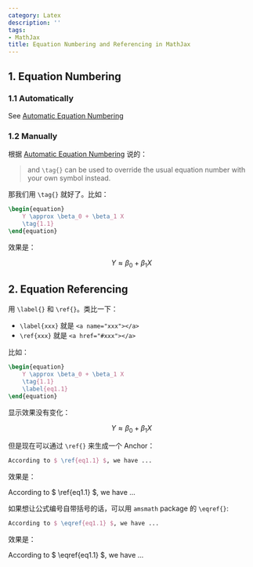 ```yaml
---
category: Latex
description: ''
tags:
- MathJax
title: Equation Numbering and Referencing in MathJax
---
```


## 1. Equation Numbering

### 1.1 Automatically

See [Automatic Equation Numbering](http://docs.mathjax.org/en/latest/tex.html#tex-eq-numbers)

### 1.2 Manually

根据 [Automatic Equation Numbering](http://docs.mathjax.org/en/latest/tex.html#tex-eq-numbers) 说的：

> and `\tag{}` can be used to override the usual equation number with your own symbol instead.

那我们用 `\tag{}` 就好了。比如：

```latex
\begin{equation}
	Y \approx \beta_0 + \beta_1 X
	\tag{1.1}
\end{equation}
```

效果是：	

$$
\begin{equation}
	Y \approx \beta_0 + \beta_1 X
	\tag{1.1}
\end{equation} 
$$

## 2. Equation Referencing

用 `\label{}` 和 `\ref{}`。类比一下：

* `\label{xxx}` 就是 `<a name="xxx"></a>` 
* `\ref{xxx}` 就是 `<a href="#xxx"></a>`

比如：  

```latex
\begin{equation}
	Y \approx \beta_0 + \beta_1 X
	\tag{1.1}
	\label{eq1.1}
\end{equation}
```
	
显示效果没有变化：	

$$
\begin{equation}
	Y \approx \beta_0 + \beta_1 X
	\tag{1.1}
	\label{eq1.1}
\end{equation} 
$$

但是现在可以通过 `\ref{}` 来生成一个 Anchor：  

```latex
According to $ \ref{eq1.1} $, we have ...
```

效果是：  

According to $ \ref{eq1.1} $, we have ...

如果想让公式编号自带括号的话，可以用 `amsmath` package 的 `\eqref{}`:

```latex
According to $ \eqref{eq1.1} $, we have ...
```

效果是：  

According to $ \eqref{eq1.1} $, we have ...